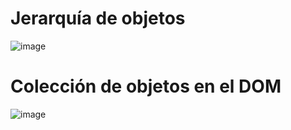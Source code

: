 # Jerarquía de objetos

![image](https://user-images.githubusercontent.com/91023374/233329884-57eeaa90-1599-4a98-92fe-56f204b3b466.png)


# Colección de objetos en el DOM

![image](https://user-images.githubusercontent.com/91023374/233329544-807f6953-f8af-4085-b28c-09825fbb9ef1.png)